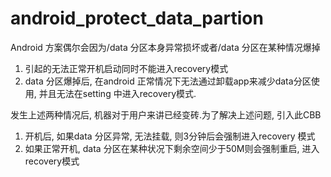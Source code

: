 # android_protect_data_partion
Android 方案偶尔会因为/data 分区本身异常损坏或者/data 分区在某种情况爆掉
1. 引起的无法正常开机启动同时不能进入recovery模式
2. data 分区爆掉后, 在android 正常情况下无法通过卸载app来减少data分区使用, 并且无法在setting 中进入recovery模式.

发生上述两种情况后, 机器对于用户来讲已经变砖.为了解决上述问题, 引入此CBB
1. 开机后, 如果data 分区异常, 无法挂载, 则3分钟后会强制进入recovery 模式
2. 如果正常开机, data 分区在某种状况下剩余空间少于50M则会强制重启, 进入recovery模式
